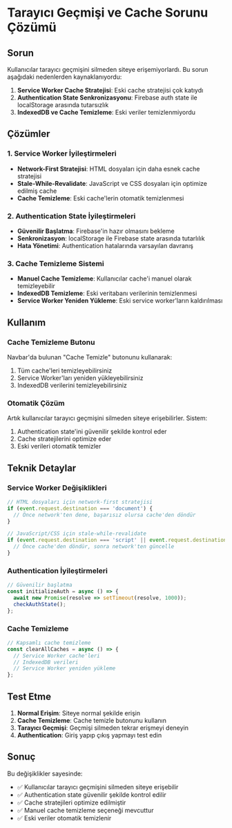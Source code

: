 # Tarayıcı Geçmişi ve Cache Sorunu Çözümü

## Sorun
Kullanıcılar tarayıcı geçmişini silmeden siteye erişemiyorlardı. Bu sorun aşağıdaki nedenlerden kaynaklanıyordu:

1. **Service Worker Cache Stratejisi**: Eski cache stratejisi çok katıydı
2. **Authentication State Senkronizasyonu**: Firebase auth state ile localStorage arasında tutarsızlık
3. **IndexedDB ve Cache Temizleme**: Eski veriler temizlenmiyordu

## Çözümler

### 1. Service Worker İyileştirmeleri
- **Network-First Stratejisi**: HTML dosyaları için daha esnek cache stratejisi
- **Stale-While-Revalidate**: JavaScript ve CSS dosyaları için optimize edilmiş cache
- **Cache Temizleme**: Eski cache'lerin otomatik temizlenmesi

### 2. Authentication State İyileştirmeleri
- **Güvenilir Başlatma**: Firebase'in hazır olmasını bekleme
- **Senkronizasyon**: localStorage ile Firebase state arasında tutarlılık
- **Hata Yönetimi**: Authentication hatalarında varsayılan davranış

### 3. Cache Temizleme Sistemi
- **Manuel Cache Temizleme**: Kullanıcılar cache'i manuel olarak temizleyebilir
- **IndexedDB Temizleme**: Eski veritabanı verilerinin temizlenmesi
- **Service Worker Yeniden Yükleme**: Eski service worker'ların kaldırılması

## Kullanım

### Cache Temizleme Butonu
Navbar'da bulunan "Cache Temizle" butonunu kullanarak:
1. Tüm cache'leri temizleyebilirsiniz
2. Service Worker'ları yeniden yükleyebilirsiniz
3. IndexedDB verilerini temizleyebilirsiniz

### Otomatik Çözüm
Artık kullanıcılar tarayıcı geçmişini silmeden siteye erişebilirler. Sistem:
1. Authentication state'ini güvenilir şekilde kontrol eder
2. Cache stratejilerini optimize eder
3. Eski verileri otomatik temizler

## Teknik Detaylar

### Service Worker Değişiklikleri
```javascript
// HTML dosyaları için network-first stratejisi
if (event.request.destination === 'document') {
  // Önce network'ten dene, başarısız olursa cache'den döndür
}

// JavaScript/CSS için stale-while-revalidate
if (event.request.destination === 'script' || event.request.destination === 'style') {
  // Önce cache'den döndür, sonra network'ten güncelle
}
```

### Authentication İyileştirmeleri
```typescript
// Güvenilir başlatma
const initializeAuth = async () => {
  await new Promise(resolve => setTimeout(resolve, 1000));
  checkAuthState();
};
```

### Cache Temizleme
```typescript
// Kapsamlı cache temizleme
const clearAllCaches = async () => {
  // Service Worker cache'leri
  // IndexedDB verileri
  // Service Worker yeniden yükleme
};
```

## Test Etme

1. **Normal Erişim**: Siteye normal şekilde erişin
2. **Cache Temizleme**: Cache temizle butonunu kullanın
3. **Tarayıcı Geçmişi**: Geçmişi silmeden tekrar erişmeyi deneyin
4. **Authentication**: Giriş yapıp çıkış yapmayı test edin

## Sonuç

Bu değişiklikler sayesinde:
- ✅ Kullanıcılar tarayıcı geçmişini silmeden siteye erişebilir
- ✅ Authentication state güvenilir şekilde kontrol edilir
- ✅ Cache stratejileri optimize edilmiştir
- ✅ Manuel cache temizleme seçeneği mevcuttur
- ✅ Eski veriler otomatik temizlenir 